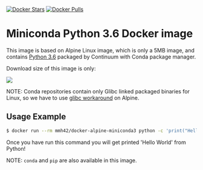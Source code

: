 [![Docker Stars](https://img.shields.io/docker/stars/mmh42/docker-alpine-miniconda3.svg?style=flat-square)](https://hub.docker.com/r/mmh42/docker-alpine-miniconda3/)
[![Docker Pulls](https://img.shields.io/docker/pulls/mmh42/docker-alpine-miniconda3.svg?style=flat-square)](https://hub.docker.com/r/mmh42/docker-alpine-miniconda3/)


Miniconda Python 3.6 Docker image
=================================

This image is based on Alpine Linux image, which is only a 5MB image, and contains
[Python 3.6](https://www.python.org/) packaged by Continuum with Conda package manager.

Download size of this image is only:

[![](https://images.microbadger.com/badges/image/mmh42/docker-alpine-miniconda3.svg)](https://microbadger.com/images/mmh42/docker-alpine-miniconda3 "Get your own image badge on microbadger.com")

NOTE: Conda repositories contain only Glibc linked packaged binaries for Linux,
so we have to use
[glibc workaround](https://github.com/gliderlabs/docker-alpine/issues/11) on
Alpine.


Usage Example
-------------

```bash
$ docker run --rm mmh42/docker-alpine-miniconda3 python -c 'print("Hello World")'
```

Once you have run this command you will get printed 'Hello World' from Python!

NOTE: `conda` and `pip` are also available in this image.
